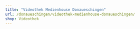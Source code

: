 ```yaml
---
title: "Videothek Medienhouse Donaueschingen"
url: /donaueschingen/videothek-medienhouse-donaueschingen/
shop: Videothek
---
```

